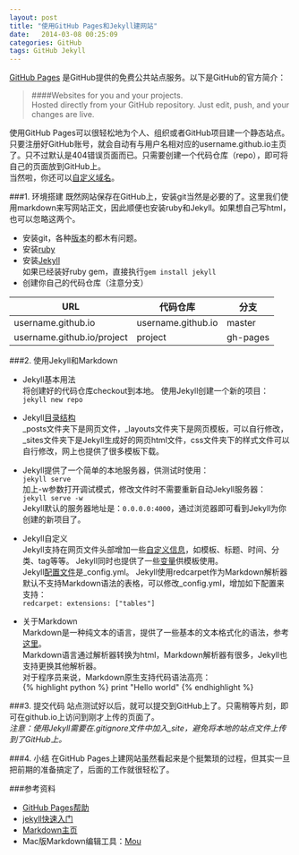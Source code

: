 ```yaml
---
layout: post
title: "使用GitHub Pages和Jekyll建网站"
date:   2014-03-08 00:25:09
categories: GitHub
tags: GitHub Jekyll
---
```


[GitHub Pages](http://pages.github.com)
是GitHub提供的免费公共站点服务。以下是GitHub的官方简介：  
> ####Websites for you and your projects.  
> Hosted directly from your GitHub repository. Just edit, push, and your changes are live.  

使用GitHub Pages可以很轻松地为个人、组织或者GitHub项目建一个静态站点。  
只要注册好GitHub账号，就会自动有与用户名相对应的username.github.io主页了。只不过默认是404错误页面而已。只需要创建一个代码仓库（repo），即可将自己的页面放到GitHub上。  
当然啦，你还可以[自定义域名](https://help.github.com/articles/setting-up-a-custom-domain-with-pages)。

###1. 环境搭建
既然网站保存在GitHub上，安装git当然是必要的了。这里我们使用markdown来写网站正文，因此顺便也安装ruby和Jekyll。如果想自己写html，也可以忽略这两个。  

- 安装git，各种[版本](https://help.github.com/articles/set-up-git)的都木有问题。   
- 安装[ruby](https://www.ruby-lang.org)  
- 安装[Jekyll](http://jekyllrb.com/docs/installation/)  
如果已经装好ruby gem，直接执行`gem install jekyll`  
- 创建你自己的代码仓库（注意分支）

| URL | 代码仓库 | 分支 |
| --- | --- | --- |
| username.github.io | username.github.io | master |
| username.github.io/project | project | gh-pages |

###2. 使用Jekyll和Markdown
- Jekyll基本用法  
将创建好的代码仓库checkout到本地。
使用Jekyll创建一个新的项目：   
`jekyll new repo`   

- Jekyll[目录结构](http://jekyllrb.com/docs/structure/)  
\_posts文件夹下是网页文件，\_layouts文件夹下是网页模板，可以自行修改，\_sites文件夹下是Jekyll生成好的网页html文件，css文件夹下的样式文件可以自行修改，网上也提供了很多模板下载。   

- Jekyll提供了一个简单的本地服务器，供测试时使用：  
`jekyll serve`  
加上-w参数打开调试模式，修改文件时不需要重新自动Jekyll服务器：  
`jekyll serve -w`  
Jekyll默认的服务器地址是：`0.0.0.0:4000`，通过浏览器即可看到Jekyll为你创建的新项目了。  

- Jekyll自定义  
Jekyll支持在网页文件头部增加一些[自定义信息](http://jekyllrb.com/docs/frontmatter/)，如模板、标题、时间、分类、tag等等。
Jekyll同时也提供了一些[变量](http://jekyllrb.com/docs/variables/)供模板使用。  
Jekyll[配置文件](http://jekyllrb.com/docs/configuration/)是\_config.yml。
Jekyll使用redcarpet作为Markdown解析器默认不支持Markdown语法的表格，可以修改\_config.yml，增加如下配置来支持：  
` redcarpet:
    extensions: ["tables"]  
`

- 关于Markdown  
Markdown是一种纯文本的语言，提供了一些基本的文本格式化的语法，参考[这里](http://www.markdown.cn)。  
Markdown语言通过解析器转换为html，Markdown解析器有很多，Jekyll也支持更换其他解析器。  
对于程序员来说，Markdown原生支持代码语法高亮：  
{% highlight python %}
print "Hello world"
{% endhighlight %}

###3. 提交代码
站点测试好以后，就可以提交到GitHub上了。只需稍等片刻，即可在github.io上访问到刚才上传的页面了。  
*注意：使用Jekyll需要在.gitignore文件中加入_site，避免将本地的站点文件上传到了GitHub上。*  

###4. 小结
在GitHub Pages上建网站虽然看起来是个挺繁琐的过程，但其实一旦把前期的准备搞定了，后面的工作就很轻松了。

###参考资料
- [GitHub Pages帮助](https://help.github.com/categories/20/articles)
- [jekyll快速入门](http://jekyllrb.com/docs/quickstart/)
- [Markdown主页](http://daringfireball.net/projects/markdown/)
- Mac版Markdown编辑工具：[Mou](http://mouapp.com)

